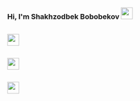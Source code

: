 ### Hi, I'm Shakhzodbek Bobobekov <img src="https://media.giphy.com/media/hvRJCLFzcasrR4ia7z/giphy.gif" width="27px" >
<code> <img src="https://upload.wikimedia.org/wikipedia/commons/thumb/0/00/HTML5_logo_black.svg/2048px-HTML5_logo_black.svg.png" width="27px" > </code>

<code> <img src="https://cdn.worldvectorlogo.com/logos/css3-1.svg" width="27px" > </code>

<code> <img src="https://sass-lang.com/assets/img/styleguide/white-e44bed0d.png" width="27px" > </code>
